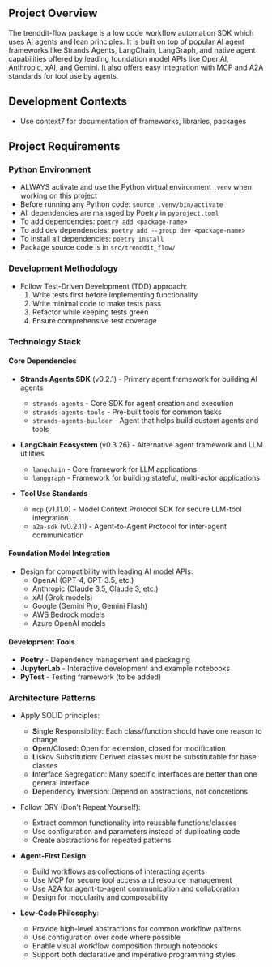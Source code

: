 ## Project Overview

The trenddit-flow package is a low code workflow automation SDK which uses AI agents and lean principles. It is built on top of popular AI agent frameworks like Strands Agents, LangChain, LangGraph, and native agent capabilities offered by leading foundation model APIs like OpenAI, Anthropic, xAI, and Gemini. It also offers easy integration with MCP and A2A standards for tool use by agents.

## Development Contexts

- Use context7 for documentation of frameworks, libraries, packages

## Project Requirements

### Python Environment
- ALWAYS activate and use the Python virtual environment `.venv` when working on this project
- Before running any Python code: `source .venv/bin/activate`
- All dependencies are managed by Poetry in `pyproject.toml`
- To add dependencies: `poetry add <package-name>`
- To add dev dependencies: `poetry add --group dev <package-name>`
- To install all dependencies: `poetry install`
- Package source code is in `src/trenddit_flow/`

### Development Methodology
- Follow Test-Driven Development (TDD) approach:
  1. Write tests first before implementing functionality
  2. Write minimal code to make tests pass
  3. Refactor while keeping tests green
  4. Ensure comprehensive test coverage

### Technology Stack

#### Core Dependencies
- **Strands Agents SDK** (v0.2.1) - Primary agent framework for building AI agents
  - `strands-agents` - Core SDK for agent creation and execution
  - `strands-agents-tools` - Pre-built tools for common tasks
  - `strands-agents-builder` - Agent that helps build custom agents and tools

- **LangChain Ecosystem** (v0.3.26) - Alternative agent framework and LLM utilities
  - `langchain` - Core framework for LLM applications
  - `langgraph` - Framework for building stateful, multi-actor applications

- **Tool Use Standards**
  - `mcp` (v1.11.0) - Model Context Protocol SDK for secure LLM-tool integration
  - `a2a-sdk` (v0.2.11) - Agent-to-Agent Protocol for inter-agent communication

#### Foundation Model Integration
- Design for compatibility with leading AI model APIs:
  - OpenAI (GPT-4, GPT-3.5, etc.)
  - Anthropic (Claude 3.5, Claude 3, etc.)
  - xAI (Grok models)
  - Google (Gemini Pro, Gemini Flash)
  - AWS Bedrock models
  - Azure OpenAI models

#### Development Tools
- **Poetry** - Dependency management and packaging
- **JupyterLab** - Interactive development and example notebooks
- **PyTest** - Testing framework (to be added)

### Architecture Patterns
- Apply SOLID principles:
  - **S**ingle Responsibility: Each class/function should have one reason to change
  - **O**pen/Closed: Open for extension, closed for modification
  - **L**iskov Substitution: Derived classes must be substitutable for base classes
  - **I**nterface Segregation: Many specific interfaces are better than one general interface
  - **D**ependency Inversion: Depend on abstractions, not concretions

- Follow DRY (Don't Repeat Yourself):
  - Extract common functionality into reusable functions/classes
  - Use configuration and parameters instead of duplicating code
  - Create abstractions for repeated patterns

- **Agent-First Design**:
  - Build workflows as collections of interacting agents
  - Use MCP for secure tool access and resource management
  - Use A2A for agent-to-agent communication and collaboration
  - Design for modularity and composability

- **Low-Code Philosophy**:
  - Provide high-level abstractions for common workflow patterns
  - Use configuration over code where possible
  - Enable visual workflow composition through notebooks
  - Support both declarative and imperative programming styles